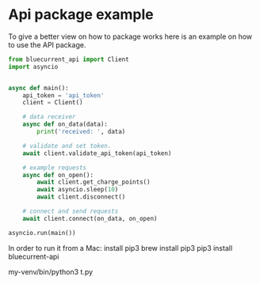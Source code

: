 # Api package example

To give a better view on how to package works here is an example on how to use the API package.


```python
from bluecurrent_api import Client
import asyncio


async def main():
    api_token = 'api_token'
    client = Client()

    # data receiver
    async def on_data(data):
        print('received: ', data)

    # validate and set token.
    await client.validate_api_token(api_token)

    # example requests
    async def on_open():
        await client.get_charge_points()
        await asyncio.sleep(10)
        await client.disconnect()

    # connect and send requests
    await client.connect(on_data, on_open)

asyncio.run(main())
```

In order to run it from a Mac: install pip3
brew install pip3
pip3 install bluecurrent-api


my-venv/bin/python3 t.py
